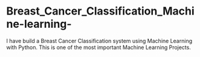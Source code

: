 # Breast_Cancer_Classification_Machine-learning-
 I have build a Breast Cancer Classification system using Machine Learning with Python. This is one of the most important Machine Learning Projects.
